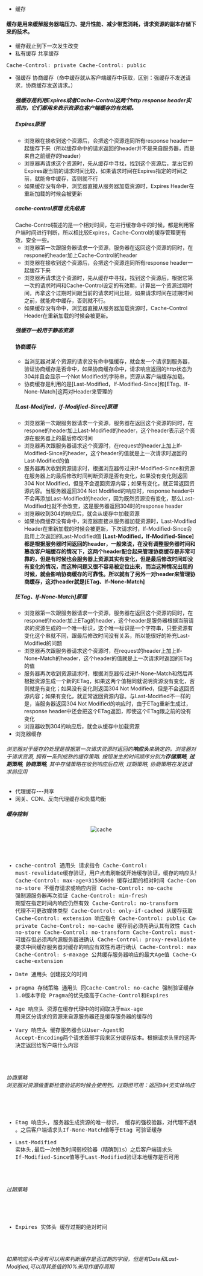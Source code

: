 - 缓存
#### 缓存是用来缓解服务器端压力、提升性能、减少带宽消耗，请求资源的副本存储下来的技术。
- 缓存截止到下一次发生改变
- 私有缓存 共享缓存
<pre>Cache-Control: private Cache-Control: public</pre>
- 强缓存 协商缓存（命中缓存就从客户端缓存中获取，区别：强缓存不发送请求，协商缓存发送请求。）
  ##### 强缓存是利用Expires或者Cache-Control这两个http response header实现的，它们都用来表示资源在客户端缓存的有效期。
  ##### Expires原理
  - 浏览器在接收到这个资源后，会把这个资源连同所有response header一起缓存下来（所以缓存命中的请求返回的header并不是来自服务器，而是来自之前缓存的header）
  - 浏览器再请求这个资源时，先从缓存中寻找，找到这个资源后，拿出它的Expires跟当前的请求时间比较，如果请求时间在Expires指定的时间之前，就能命中缓存，否则就不行
  - 如果缓存没有命中，浏览器直接从服务器加载资源时，Expires Header在重新加载的时候会被更新
  ##### cache-control原理 优先级高
  Cache-Control描述的是一个相对时间，在进行缓存命中的时候，都是利用客户端时间进行判断，所以相比较Expires，Cache-Control的缓存管理更有效，安全一些。
  - 浏览器第一次跟服务器请求一个资源，服务器在返回这个资源的同时，在respone的header加上Cache-Control的header
  - 浏览器在接收到这个资源后，会把这个资源连同所有response header一起缓存下来
  - 浏览器再请求这个资源时，先从缓存中寻找，找到这个资源后，根据它第一次的请求时间和Cache-Control设定的有效期，计算出一个资源过期时间，再拿这个过期时间跟当前的请求时间比较，如果请求时间在过期时间之前，就能命中缓存，否则就不行。
  - 如果缓存没有命中，浏览器直接从服务器加载资源时，Cache-Control Header在重新加载的时候会被更新。
  ##### 强缓存一般用于静态资源
  #### 协商缓存
  - 当浏览器对某个资源的请求没有命中强缓存，就会发一个请求到服务器，验证协商缓存是否命中，如果协商缓存命中，请求响应返回的http状态为304并且会显示一个Not Modified的字符串，资源从客户端缓存加载。
  - 协商缓存是利用的是[Last-Modified，If-Modified-Since]和[ETag、If-None-Match]这两对Header来管理的
  ##### [Last-Modified，If-Modified-Since]原理
  - 浏览器第一次跟服务器请求一个资源，服务器在返回这个资源的同时，在respone的header加上Last-Modified的header，这个header表示这个资源在服务器上的最后修改时间
  - 浏览器再次跟服务器请求这个资源时，在request的header上加上If-Modified-Since的header，这个header的值就是上一次请求时返回的Last-Modified的值
  - 服务器再次收到资源请求时，根据浏览器传过来If-Modified-Since和资源在服务器上的最后修改时间判断资源是否有变化，如果没有变化则返回304 Not Modified，但是不会返回资源内容；如果有变化，就正常返回资源内容。当服务器返回304 Not Modified的响应时，response header中不会再添加Last-Modified的header，因为既然资源没有变化，那么Last-Modified也就不会改变，这是服务器返回304时的response header
  - 浏览器收到304的响应后，就会从缓存中加载资源
  - 如果协商缓存没有命中，浏览器直接从服务器加载资源时，Last-Modified Header在重新加载的时候会被更新，下次请求时，If-Modified-Since会启用上次返回的Last-Modified值
  <b>[Last-Modified，If-Modified-Since]都是根据服务器时间返回的header，一般来说，在没有调整服务器时间和篡改客户端缓存的情况下，这两个header配合起来管理协商缓存是非常可靠的，但是有时候也会服务器上资源其实有变化，但是最后修改时间却没有变化的情况，而这种问题又很不容易被定位出来，而当这种情况出现的时候，就会影响协商缓存的可靠性。所以就有了另外一对header来管理协商缓存，这对header就是[ETag、If-None-Match]</b>
  ##### [ETag、If-None-Match]原理
  - 浏览器第一次跟服务器请求一个资源，服务器在返回这个资源的同时，在respone的header加上ETag的header，这个header是服务器根据当前请求的资源生成的一个唯一标识，这个唯一标识是一个字符串，只要资源有变化这个串就不同，跟最后修改时间没有关系，所以能很好的补充Last-Modified的问题
  - 浏览器再次跟服务器请求这个资源时，在request的header上加上If-None-Match的header，这个header的值就是上一次请求时返回的ETag的值
  - 服务器再次收到资源请求时，根据浏览器传过来If-None-Match和然后再根据资源生成一个新的ETag，如果这两个值相同就说明资源没有变化，否则就是有变化；如果没有变化则返回304 Not Modified，但是不会返回资源内容；如果有变化，就正常返回资源内容。与Last-Modified不一样的是，当服务器返回304 Not Modified的响应时，由于ETag重新生成过，response header中还会把这个ETag返回，即使这个ETag跟之前的没有变化
  - 浏览器收到304的响应后，就会从缓存中加载资源
- 浏览器缓存
###### 浏览器对于缓存的处理是根据第一次请求资源时返回的<b>响应头</b>来确定的。浏览器对于请求资源, 拥有一系列成熟的缓存策略. 按照发生的时间顺序分别为<b>存储策略</b>, <b>过期策略</b>, <b>协商策略</b>, 其中存储策略在收到响应后应用, 过期策略, 协商策略在发送请求前应用
- 代理缓存---共享
- 网关、CDN、反向代理缓存和负载均衡
##### 缓存控制

<p align="center">
<img src="../img/cache.svg" alt="cache">
</p>
<pre> 

- cache-control 通用头
  请求指令
  Cache-Control: must-revalidate缓存验证，用户点击刷新就开始缓存验证，缓存的响应头里面有该字段
  Cache-Control: max-age=31536000 缓存过期的相对时间
  Cache-Control: no-store  不缓存请求或响应内容
  Cache-Control: no-cache  强制源服务器再次验证
  Cache-Control: min-fresh 期望在指定时间内响应仍然有效
  Cache-Control: no-transform   代理不可更改媒体类型
  Cache-Control: only-if-cached 从缓存获取
  Cache-Control: extension
  响应指令
  Cache-Control: public
  Cache-Control: private
  Cache-Control: no-cache     缓存前必须先确认其有效性
  Cache-Control: no-store
  Cache-Control: no-transform
  Cache-Control: must-revalidate 可缓存但必须再向源服务器进确认
  Cache-Control: proxy-revalidate 要求中间缓存服务器对缓存的响应有效性再进行确认
  Cache-Control: max-age
  Cache-Control: s-maxage 公共缓存服务器响应的最大Age值
  Cache-Control: cache-extension 
- Date 通用头 创建报文的时间
- pragma 存储策略 通用头 同Cache-Control: no-cache 强制验证缓存 1.0版本字段 Pragma的优先级高于Cache-Control和Expires
- Age 响应头 资源在缓存代理中的时间取决于max-age 用来区分请求的资源来自源服务器还是缓存服务器的缓存的
- Vary 响应头 缓存服务器会以User-Agent和 Accept-Encoding两个请求首部字段来区分缓存版本。根据请求头里的这两个字段来
决定返回给客户端什么内容 

###### 协商策略 浏览器对资源做重新检查验证的时候会使用到。过期但可用：返回304无实体响应；过期不可用：返回请求实体
- Etag 响应头, 服务器生成资源的唯一标识， 缓存的强校验器，对代理不透明 。之后客户端请求头If-None-Match值等于Etag 可验证缓存
- Last-Modified 实体头,最后一次修改时间弱校验器（精确到1s）之后客户端请求头 If-Modified-Since值等于Last-Modified验证本地缓存是否可用
###### 过期策略
- Expires 实体头 缓存过期的绝对时间
</pre>

###### 如果响应头中没有可以用来判断缓存是否过期的字段，但是有Date和Last-Modified,可以用其差值的10%来用作缓存周期
